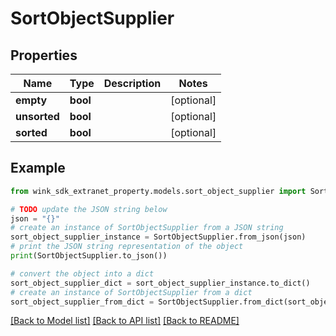 # SortObjectSupplier


## Properties

Name | Type | Description | Notes
------------ | ------------- | ------------- | -------------
**empty** | **bool** |  | [optional] 
**unsorted** | **bool** |  | [optional] 
**sorted** | **bool** |  | [optional] 

## Example

```python
from wink_sdk_extranet_property.models.sort_object_supplier import SortObjectSupplier

# TODO update the JSON string below
json = "{}"
# create an instance of SortObjectSupplier from a JSON string
sort_object_supplier_instance = SortObjectSupplier.from_json(json)
# print the JSON string representation of the object
print(SortObjectSupplier.to_json())

# convert the object into a dict
sort_object_supplier_dict = sort_object_supplier_instance.to_dict()
# create an instance of SortObjectSupplier from a dict
sort_object_supplier_from_dict = SortObjectSupplier.from_dict(sort_object_supplier_dict)
```
[[Back to Model list]](../README.md#documentation-for-models) [[Back to API list]](../README.md#documentation-for-api-endpoints) [[Back to README]](../README.md)


